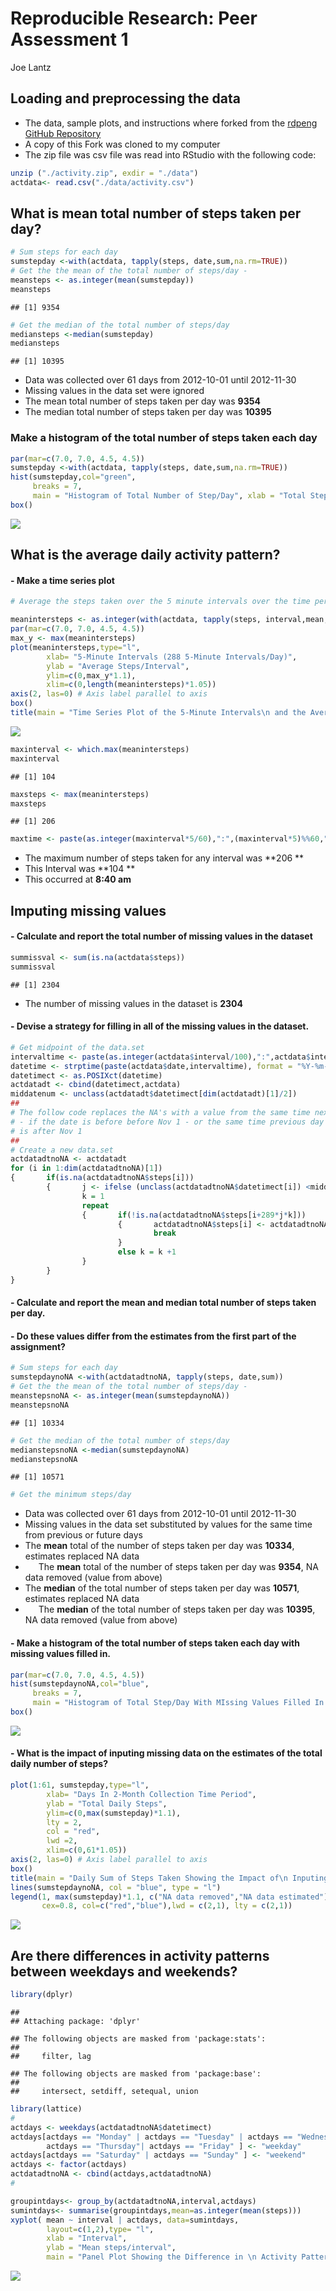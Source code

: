 # Reproducible Research: Peer Assessment 1
Joe Lantz  


## Loading and preprocessing the data
- The data, sample plots, and instructions where forked from the [rdpeng GitHub Repository](http://github.com/rdpeng/RepData_PeerAssessment1) 
- A copy of this Fork was cloned to my computer 
- The zip file was csv file was read into RStudio with the following code:

```r
unzip ("./activity.zip", exdir = "./data")
actdata<- read.csv("./data/activity.csv")
```
## What is mean total number of steps taken per day?

```r
# Sum steps for each day
sumstepday <-with(actdata, tapply(steps, date,sum,na.rm=TRUE))
# Get the the mean of the total number of steps/day - 
meansteps <- as.integer(mean(sumstepday))
meansteps
```

```
## [1] 9354
```

```r
# Get the median of the total number of steps/day
mediansteps <-median(sumstepday)
mediansteps
```

```
## [1] 10395
```

- Data was collected over 61 days
        from 2012-10-01 until 2012-11-30
- Missing values in the data set were ignored 
- The mean total number of steps taken per day was **9354**
- The median total number of steps taken per day was **10395**

### Make a histogram of the total number of steps taken each day


```r
par(mar=c(7.0, 7.0, 4.5, 4.5))
sumstepday <-with(actdata, tapply(steps, date,sum,na.rm=TRUE))
hist(sumstepday,col="green", 
     breaks = 7,
     main = "Histogram of Total Number of Step/Day", xlab = "Total Steps/Day")
box()
```

![](PA1_Template_files/figure-html/unnamed-chunk-3-1.png)<!-- -->

## What is the average daily activity pattern?
#### -  Make a time series plot 


```r
# Average the steps taken over the 5 minute intervals over the time period

meanintersteps <- as.integer(with(actdata, tapply(steps, interval,mean,na.rm=TRUE)))
par(mar=c(7.0, 7.0, 4.5, 4.5))
max_y <- max(meanintersteps)
plot(meanintersteps,type="l",
        xlab= "5-Minute Intervals (288 5-Minute Intervals/Day)", 
        ylab = "Average Steps/Interval",
        ylim=c(0,max_y*1.1),
        xlim=c(0,length(meanintersteps)*1.05))
axis(2, las=0) # Axis label parallel to axis
box()
title(main = "Time Series Plot of the 5-Minute Intervals\n and the Average Number of Steps Taken\n Averaged Across All 61 Days", cex.main=0.9999)
```

![](PA1_Template_files/figure-html/unnamed-chunk-4-1.png)<!-- -->

```r
maxinterval <- which.max(meanintersteps)
maxinterval
```

```
## [1] 104
```

```r
maxsteps <- max(meanintersteps)
maxsteps
```

```
## [1] 206
```

```r
maxtime <- paste(as.integer(maxinterval*5/60),":",(maxinterval*5)%%60," am", sep = "")
```

- The maximum number of steps taken for any interval was **206 **
- This Interval was **104 **
- This occurred at **8:40 am**

## Imputing missing values
#### - Calculate and report the total number of missing values in the dataset 


```r
summissval <- sum(is.na(actdata$steps))
summissval
```

```
## [1] 2304
```

- The number of missing values in the dataset is **2304**

#### - Devise a strategy for filling in all of the missing values in the dataset.


```r
# Get midpoint of the data.set
intervaltime <- paste(as.integer(actdata$interval/100),":",actdata$interval%%100,":00",sep="")
datetime <- strptime(paste(actdata$date,intervaltime), format = "%Y-%m-%d %H:%M:%S")
datetimect <- as.POSIXct(datetime)
actdatadt <- cbind(datetimect,actdata)
middatenum <- unclass(actdatadt$datetimect[dim(actdatadt)[1]/2])
##
# The follow code replaces the NA's with a value from the same time next day
# - if the date is before before Nov 1 - or the same time previous day - if the value 
# is after Nov 1
##
# Create a new data.set
actdatadtnoNA <- actdatadt
for (i in 1:dim(actdatadtnoNA)[1]) 
{       if(is.na(actdatadtnoNA$steps[i]))
        {       j <- ifelse (unclass(actdatadtnoNA$datetimect[i]) <middatenum,1,-1)
                k = 1
                repeat
                {       if(!is.na(actdatadtnoNA$steps[i+289*j*k]))
                        {       actdatadtnoNA$steps[i] <- actdatadtnoNA$steps[i+289*j*k]
                                break
                        }
                        else k = k +1
                }
        }
}
```

#### - Calculate and report the mean and median total number of steps taken per day. 
#### - Do these values differ from the estimates from the first part of the assignment? 


```r
# Sum steps for each day
sumstepdaynoNA <-with(actdatadtnoNA, tapply(steps, date,sum))
# Get the the mean of the total number of steps/day - 
meanstepsnoNA <- as.integer(mean(sumstepdaynoNA))
meanstepsnoNA
```

```
## [1] 10334
```

```r
# Get the median of the total number of steps/day
medianstepsnoNA <-median(sumstepdaynoNA)
medianstepsnoNA
```

```
## [1] 10571
```

```r
# Get the minimum steps/day
```

- Data was collected over 61 days
        from 2012-10-01 until 2012-11-30
- Missing values in the data set substituted by values for the same time from previous or future days
- The **mean** total of the number of steps taken per day was **10334**, estimates replaced NA data
- &ensp;&ensp;&ensp;The **mean** total of the number of steps taken per day was **9354**, NA data removed (value from above)
- The **median** of the total number of steps taken per day was **10571**, estimates replaced NA data
- &ensp;&ensp;&ensp;The **median** of the total number of steps taken per day was **10395**, NA data removed (value from above)

#### - Make a histogram of the total number of steps taken each day with missing values filled in.  


```r
par(mar=c(7.0, 7.0, 4.5, 4.5))
hist(sumstepdaynoNA,col="blue", 
     breaks = 7,
     main = "Histogram of Total Step/Day With MIssing Values Filled In ", xlab = "Total Steps/Day")
box()
```

![](PA1_Template_files/figure-html/unnamed-chunk-8-1.png)<!-- -->

#### - What is the impact of inputing missing data on the estimates of the total daily number of steps?


```r
plot(1:61, sumstepday,type="l",
        xlab= "Days In 2-Month Collection Time Period", 
        ylab = "Total Daily Steps",
        ylim=c(0,max(sumstepday)*1.1),
        lty = 2,
        col = "red",
        lwd =2,
        xlim=c(0,61*1.05))
axis(2, las=0) # Axis label parallel to axis
box()
title(main = "Daily Sum of Steps Taken Showing the Impact of\n Inputing the Missing Data", cex.main=0.9999)
lines(sumstepdaynoNA, col = "blue", type = "l")
legend(1, max(sumstepday)*1.1, c("NA data removed","NA data estimated"), 
       cex=0.8, col=c("red","blue"),lwd = c(2,1), lty = c(2,1))
```

![](PA1_Template_files/figure-html/unnamed-chunk-9-1.png)<!-- -->

## Are there differences in activity patterns between weekdays and weekends?


```r
library(dplyr)
```

```
## 
## Attaching package: 'dplyr'
```

```
## The following objects are masked from 'package:stats':
## 
##     filter, lag
```

```
## The following objects are masked from 'package:base':
## 
##     intersect, setdiff, setequal, union
```

```r
library(lattice)
#
actdays <- weekdays(actdatadtnoNA$datetimect)
actdays[actdays == "Monday" | actdays == "Tuesday" | actdays == "Wednesday"| 
        actdays == "Thursday"| actdays == "Friday" ] <- "weekday"
actdays[actdays == "Saturday" | actdays == "Sunday" ] <- "weekend"
actdays <- factor(actdays)
actdatadtnoNA <- cbind(actdays,actdatadtnoNA)
#

groupintdays<- group_by(actdatadtnoNA,interval,actdays)
sumintdays<- summarise(groupintdays,mean=as.integer(mean(steps)))
xyplot( mean ~ interval | actdays, data=sumintdays,  
        layout=c(1,2),type= "l",
        xlab = "Interval",
        ylab = "Mean steps/interval",
        main = "Panel Plot Showing the Difference in \n Activity Patterns Between Weekdays and Weekends")
```

![](PA1_Template_files/figure-html/unnamed-chunk-10-1.png)<!-- -->

